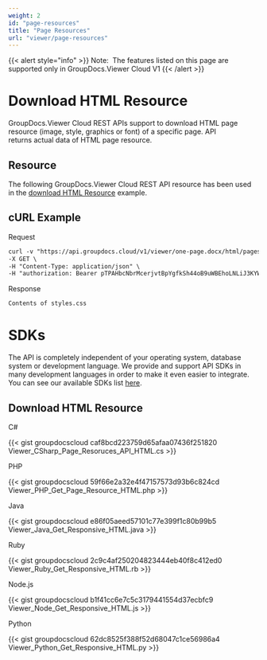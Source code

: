 ```yaml
---
weight: 2
id: "page-resources"
title: "Page Resources"
url: "viewer/page-resources"
---
```


{{< alert style="info" >}}
Note:  The features listed on this page are supported only in GroupDocs.Viewer Cloud V1
{{< /alert >}}






# Download HTML Resource #

GroupDocs.Viewer Cloud REST APIs support to download HTML page resource (image, style, graphics or font) of a specific page. API returns actual data of HTML page resource.

## Resource ##

The following GroupDocs.Viewer Cloud REST API resource has been used in the [download HTML Resource](https://apireference.groupdocs.cloud/viewer/#!/Resources/HtmlGetPageResource) example.

## cURL Example ##



 Request

```html 
curl -v "https://api.groupdocs.cloud/v1/viewer/one-page.docx/html/pages/1/resources/styles.css" \
-X GET \
-H "Content-Type: application/json" \
-H "authorization: Bearer pTPAHbcNbrMcerjvtBpYgfkSh44oB9uWBEhoLNLiJ3KYWTZ-LjDK1OhIiSkiFnpwEDvAENURIo6NndadzqbW7Di4ZKIKC6DOlEGoFI2hfiNBaXEAGDE00knZePkCNsupU48qe1N_eGluq4urBAX3VBFiIdwz1yEPlPrqWG1DOAWYglUo5Nc9TdwZroBiDJ00A0oKjWoEJ_mRsI_VYK-NnZlNqrUiPGd6918ivV-vTtN2VvqGGUAosz26F7NZe0uEDf5GZszp-bxQ4_-JimHUgOD3z2M4gldo58oYp-6NBGCEjA312kqpxYZs22MJ_Ma-fSgT8yMDqgixItd0JxciHUCmSR8XVG803g1UgUF3-rfoWOn0FJAYLkZ3SFrjqMwjcJAsxcpWc-vm2eLneOPAh8R08ATyhemGBNCh3Ke3jJhaMf92"


 ```


 Response

```html 
Contents of styles.css
 ```




# SDKs #

The API is completely independent of your operating system, database system or development language. We provide and support API SDKs in many development languages in order to make it even easier to integrate. You can see our available SDKs list [here](https://github.com/groupdocs-viewer-cloud).

## Download HTML Resource ##


 C#



{{< gist groupdocscloud caf8bcd223759d65afaa07436f251820 Viewer_CSharp_Page_Resoruces_API_HTML.cs >}}






 PHP



{{< gist groupdocscloud 59f66e2a32e4f47157573d93b6c824cd Viewer_PHP_Get_Page_Resource_HTML.php >}}






 Java



{{< gist groupdocscloud e86f05aeed57101c77e399f1c80b99b5 Viewer_Java_Get_Responsive_HTML.java >}}






 Ruby



{{< gist groupdocscloud 2c9c4af250204823444eb40f8c412ed0 Viewer_Ruby_Get_Responsive_HTML.rb >}}






 Node.js



{{< gist groupdocscloud b1f41cc6e7c5c3179441554d37ecbfc9 Viewer_Node_Get_Responsive_HTML.js >}}





 Python




{{< gist groupdocscloud 62dc8525f388f52d68047c1ce56986a4 Viewer_Python_Get_Responsive_HTML.py >}}





